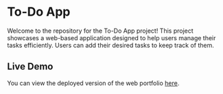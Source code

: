 # To-Do App

Welcome to the repository for the To-Do App project! This project showcases a web-based application designed to help users manage their tasks efficiently. Users can add their desired tasks to keep track of them.

## Live Demo

You can view the deployed version of the web portfolio [here](https://app-todo-zeta.vercel.app/).